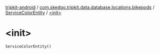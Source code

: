 [tripkit-android](../../index.md) / [com.skedgo.tripkit.data.database.locations.bikepods](../index.md) / [ServiceColorEntity](index.md) / [&lt;init&gt;](./-init-.md)

# &lt;init&gt;

`ServiceColorEntity()`